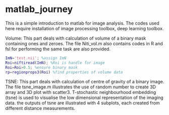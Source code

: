 # matlab_journey
This is a simple introduction to matlab for image analysis. The codes used here require installation of image processing toolbox, deep learning toolbox. 

Volume: This part deals with calculation of volume of a binary mask containing ones and zeroes. The file Niti_vol.m also contains codes in R and fsl for performing the same task are also provided.

```matlab
ImN='test.nii'; %assign ImN 
Roi=niftiread(ImN); %Roi is handle for image
Roi=Roi>0.5; %ensure binary mask
rp=regionprops3(Roi) %find properties of volume data
```

TSNE: This part deals with calculation of centre of gravity of a binary image. The file tsne_image.m illustrates the use of random number to create 3D array and 3D plot with scatter3. T-stochastic neighbourhood embedding (tsne) is used to visualise the low dimensional representation of the imaging data. the outputs of tsne are illustrated with 4 subplots, each created from different distance measurements. 
